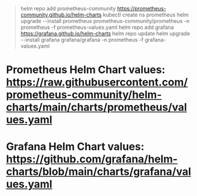 > helm repo add prometheus-community https://prometheus-community.github.io/helm-charts
> kubectl create ns prometheus
> helm upgrade --install prometheus prometheus-community/prometheus -n prometheus -f prometheus-values.yaml
> helm repo add grafana https://grafana.github.io/helm-charts
> helm repo update
> helm upgrade --install grafana grafana/grafana -n prometheus -f grafana-values.yaml

# Prometheus Helm Chart values: https://raw.githubusercontent.com/prometheus-community/helm-charts/main/charts/prometheus/values.yaml
# Grafana Helm Chart values: https://github.com/grafana/helm-charts/blob/main/charts/grafana/values.yaml